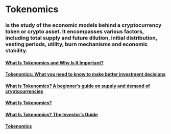 # Tokenomics 
### is the study of the economic models behind a cryptocurrency token or crypto asset. It encompasses various factors, including total supply and future dilution, initial distribution, vesting periods, utility, burn mechanisms and economic stability.



#### [What Is Tokenomics and Why Is It Important?](https://www.coindesk.com/learn/what-is-tokenomics-and-why-is-it-important/)

#### [Tokenomics: What you need to know to make better investment decisions](https://www.blockpit.io/blog/tokenomics)

#### [What is Tokenomics? A beginner’s guide on supply and demand of cryptocurrencies](https://cointelegraph.com/learn/what-is-tokenomics-a-beginners-guide-on-supply-and-demand-of-cryptocurrencies)

#### [What Is Tokenomics?](https://coinmarketcap.com/academy/article/what-is-tokenomics)

#### [What Is Tokenomics? The Investor’s Guide](https://blockworks.co/news/what-is-tokenomics)

#### [Tokenomics](https://www.techopedia.com/definition/tokenomics)

